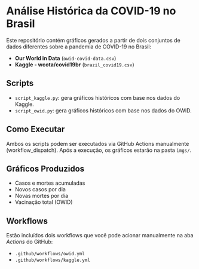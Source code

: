 
# Análise Histórica da COVID-19 no Brasil

Este repositório contém gráficos gerados a partir de dois conjuntos de dados diferentes sobre a pandemia de COVID-19 no Brasil:

- **Our World in Data** (`owid-covid-data.csv`)
- **Kaggle - wcota/covid19br** (`brazil_covid19.csv`)

## Scripts

- `script_kaggle.py`: gera gráficos históricos com base nos dados do Kaggle.
- `script_owid.py`: gera gráficos históricos com base nos dados do OWID.

## Como Executar

Ambos os scripts podem ser executados via GitHub Actions manualmente (workflow_dispatch). Após a execução, os gráficos estarão na pasta `imgs/`.

## Gráficos Produzidos

- Casos e mortes acumuladas
- Novos casos por dia
- Novas mortes por dia
- Vacinação total (OWID)

## Workflows

Estão incluídos dois workflows que você pode acionar manualmente na aba *Actions* do GitHub:

- `.github/workflows/owid.yml`
- `.github/workflows/kaggle.yml`
